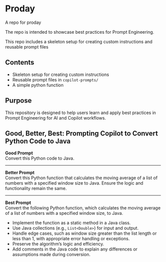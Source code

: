 # Proday
A repo for proday

The repo is intended to showcase best practices for Prompt Engineering.

This repo includes a skeleton setup for creating custom instructions and reusable prompt files

## Contents

- Skeleton setup for creating custom instructions
- Reusable prompt files in `copilot-prompts/`
- A simple python function

## Purpose

This repository is designed to help users learn and apply best practices in Prompt Engineering for AI and Copilot workflows.

## Good, Better, Best: Prompting Copilot to Convert Python Code to Java

**Good Prompt**  
Convert this Python code to Java.

---

**Better Prompt**  
Convert this Python function that calculates the moving average of a list of numbers with a specified window size to Java. Ensure the logic and functionality remain the same.

---

**Best Prompt**  
Convert the following Python function, which calculates the moving average of a list of numbers with a specified window size, to Java.  
- Implement the function as a static method in a Java class.  
- Use Java collections (e.g., `List<Double>`) for input and output.  
- Handle edge cases, such as window size greater than the list length or less than 1, with appropriate error handling or exceptions.  
- Preserve the algorithm’s logic and efficiency.  
- Add comments in the Java code to explain any differences or assumptions made during conversion.